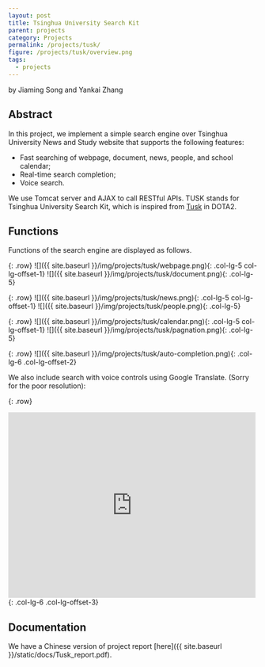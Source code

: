 ```yaml
---
layout: post
title: Tsinghua University Search Kit
parent: projects
category: Projects
permalink: /projects/tusk/
figure: /projects/tusk/overview.png
tags:
  - projects
---
```

by Jiaming Song and Yankai Zhang

## Abstract
In this project, we implement a simple search engine over Tsinghua University News and Study website that supports the following features:

- Fast searching of webpage, document, news, people, and school calendar;
- Real-time search completion;
- Voice search.

We use Tomcat server and AJAX to call RESTful APIs.
TUSK stands for Tsinghua University Search Kit, which is inspired from <a href="http://www.dota2.com/hero/Tusk/" target="_blank">Tusk</a> in DOTA2.

## Functions

Functions of the search engine are displayed as follows.

{: .row}
![]({{ site.baseurl }}/img/projects/tusk/webpage.png){: .col-lg-5 col-lg-offset-1}
![]({{ site.baseurl }}/img/projects/tusk/document.png){: .col-lg-5}

{: .row}
![]({{ site.baseurl }}/img/projects/tusk/news.png){: .col-lg-5 col-lg-offset-1}
![]({{ site.baseurl }}/img/projects/tusk/people.png){: .col-lg-5}

{: .row}
![]({{ site.baseurl }}/img/projects/tusk/calendar.png){: .col-lg-5 col-lg-offset-1}
![]({{ site.baseurl }}/img/projects/tusk/pagnation.png){: .col-lg-5}

{: .row}
![]({{ site.baseurl }}/img/projects/tusk/auto-completion.png){: .col-lg-6 .col-lg-offset-2}

We also include search with voice controls using Google Translate. (Sorry for the poor resolution):

{: .row}
<iframe src="https://player.vimeo.com/video/142596470" width="500" height="375" frameborder="0" webkitallowfullscreen mozallowfullscreen allowfullscreen></iframe>
{: .col-lg-6 .col-lg-offset-3}

## Documentation

We have a Chinese version of project report [here]({{ site.baseurl }}/static/docs/Tusk_report.pdf).
